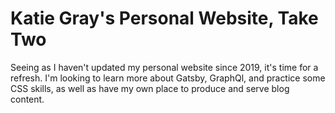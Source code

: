 # Katie Gray's Personal Website, Take Two

Seeing as I haven't updated my personal website since 2019, it's time for a refresh. I'm looking to learn more about Gatsby, GraphQl, and practice some CSS skills, as well as have my own place to produce and serve blog content.
